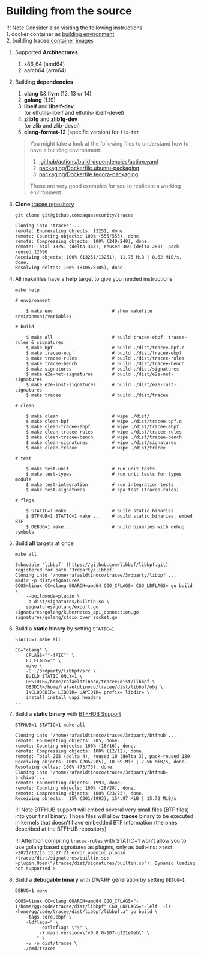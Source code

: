 # Building from the source

!!! Note
    Consider also visiting the following instructions:  
    1. docker container as [building environment](./environment.md)  
    2. building tracee [container images](./containers.md)  

1. Supported **Architectures**

    1. x86_64 (amd64)
    1. aarch64 (arm64)

2. Building **dependencies**

    1. **clang** && **llvm** (12, 13 or 14)
    1. **golang** (1.19)
    1. **libelf** and **libelf-dev**  
       (or elfutils-libelf and elfutils-libelf-devel)
    1. **zlib1g** and **zlib1g-dev**  
       (or zlib and zlib-devel)
    1. **clang-format-12** (specific version) for `fix-fmt`

    > You might take a look at the following files to understand how to have a
    > building environment:
    >
    > 1. [.github/actions/build-dependencies/action.yaml](https://github.com/aquasecurity/tracee/blob/main/.github/actions/build-dependencies/action.yaml)
    > 1. [packaging/Dockerfile.ubuntu-packaging](https://github.com/aquasecurity/tracee/blob/main/packaging/Dockerfile.ubuntu-packaging)
    > 1. [packaging/Dockerfile.fedora-packaging](https://github.com/aquasecurity/tracee/blob/main/packaging/Dockerfile.fedora-packaging)
    >
    > Those are very good examples for you to replicate a working environment.

3. **Clone** [tracee repository](https://github.com/aquasecurity/tracee/)

    ```console
    git clone git@github.com:aquasecurity/tracee
    ```

    ```text
    Cloning into 'tracee'...
    remote: Enumerating objects: 13251, done.
    remote: Counting objects: 100% (555/555), done.
    remote: Compressing objects: 100% (240/240), done.
    remote: Total 13251 (delta 343), reused 369 (delta 280), pack-reused 12696
    Receiving objects: 100% (13251/13251), 11.75 MiB | 8.62 MiB/s, done.
    Resolving deltas: 100% (8105/8105), done.
    ```

4. All makefiles have a **help** target to give you needed instructions

    ```console
    make help
    ```

    ```text
    # environment

        $ make env                      # show makefile environment/variables

    # build

        $ make all                      # build tracee-ebpf, tracee-rules & signatures
        $ make bpf                      # build ./dist/tracee.bpf.o
        $ make tracee-ebpf              # build ./dist/tracee-ebpf
        $ make tracee-rules             # build ./dist/tracee-rules
        $ make tracee-bench             # build ./dist/tracee-bench
        $ make signatures               # build ./dist/signatures
        $ make e2e-net-signatures       # build ./dist/e2e-net-signatures
        $ make e2e-inst-signatures      # build ./dist/e2e-inst-signatures
        $ make tracee                   # build ./dist/tracee

    # clean

        $ make clean                    # wipe ./dist/
        $ make clean-bpf                # wipe ./dist/tracee.bpf.o
        $ make clean-tracee-ebpf        # wipe ./dist/tracee-ebpf
        $ make clean-tracee-rules       # wipe ./dist/tracee-rules
        $ make clean-tracee-bench       # wipe ./dist/tracee-bench
        $ make clean-signatures         # wipe ./dist/signatures
        $ make clean-tracee             # wipe ./dist/tracee

    # test

        $ make test-unit                # run unit tests
        $ make test-types               # run unit tests for types module
        $ make test-integration         # run integration tests
        $ make test-signatures          # opa test (tracee-rules)

    # flags

        $ STATIC=1 make ...             # build static binaries
        $ BTFHUB=1 STATIC=1 make ...    # build static binaries, embed BTF
        $ DEBUG=1 make ...              # build binaries with debug symbols
    ```

5. Build **all** targets at once

    ```console
    make all
    ```

    ```text
    Submodule 'libbpf' (https://github.com/libbpf/libbpf.git) registered for path '3rdparty/libbpf'
    Cloning into '/home/rafaeldtinoco/tracee/3rdparty/libbpf'...
    mkdir -p dist/signatures
    GOOS=linux CC=clang GOARCH=amd64 CGO_CFLAGS= CGO_LDFLAGS= go build \
        --buildmode=plugin \
        -o dist/signatures/builtin.so \
        signatures/golang/export.go signatures/golang/kubernetes_api_connection.go signatures/golang/stdio_over_socket.go
    ```

6. Build a **static binary** by setting `STATIC=1`

    ```console
    STATIC=1 make all
    ```

    ```text
    CC="clang" \
        CFLAGS=""-fPIC"" \
        LD_FLAGS="" \
        make \
        -C ./3rdparty/libbpf/src \
        BUILD_STATIC_ONLY=1 \
        DESTDIR=/home/rafaeldtinoco/tracee/dist/libbpf \
        OBJDIR=/home/rafaeldtinoco/tracee/dist/libbpf/obj \
        INCLUDEDIR= LIBDIR= UAPIDIR= prefix= libdir= \
        install install_uapi_headers
    ...
    ```

7. Build a **static binary** with [BTFHUB Support](https://github.com/aquasecurity/btfhub)

    ```console
    BTFHUB=1 STATIC=1 make all
    ```

    ```text
    Cloning into '/home/rafaeldtinoco/tracee/3rdparty/btfhub'...
    remote: Enumerating objects: 205, done.
    remote: Counting objects: 100% (16/16), done.
    remote: Compressing objects: 100% (12/12), done.
    remote: Total 205 (delta 4), reused 10 (delta 3), pack-reused 189
    Receiving objects: 100% (205/205), 10.59 MiB | 7.56 MiB/s, done.
    Resolving deltas: 100% (73/73), done.
    Cloning into '/home/rafaeldtinoco/tracee/3rdparty/btfhub-archive'...
    remote: Enumerating objects: 1993, done.
    remote: Counting objects: 100% (28/28), done.
    remote: Compressing objects: 100% (23/23), done.
    Receiving objects:  15% (301/1993), 154.97 MiB | 15.72 MiB/s
    ```

    !!! Note
        BTFHUB support will embed several very small files (BTF files) into your
        final binary. Those files will allow **tracee** binary to be executed
        in kernels that doesn't have embedded BTF information (the ones described
        at the BTFHUB repository)

    !!! Attention
        compiling `tracee-rules` with STATIC=1 won't allow you to use golang based
        signatures as plugins, only as built-ins:
        >```text
        >2021/12/13 13:27:21 error opening plugin /tracee/dist/signatures/builtin.so:
        >plugin.Open("/tracee/dist/signatures/builtin.so"): Dynamic loading not supported
        >```

8. Build a **debugable binary** with DWARF generation by setting `DEBUG=1`

    ```console
    DEBUG=1 make
    ```
    
    ```text
    GOOS=linux CC=clang GOARCH=amd64 CGO_CFLAGS="-I/home/gg/code/tracee/dist/libbpf" CGO_LDFLAGS="-lelf  -lz  /home/gg/code/tracee/dist/libbpf/libbpf.a" go build \
        -tags core,ebpf \
        -ldflags=" \
             -extldflags \"\" \
             -X main.version=\"v0.8.0-107-g121efeb\" \
            " \
        -v -o dist/tracee \
       ./cmd/tracee
    ```
